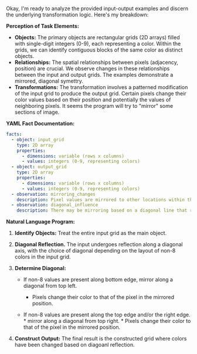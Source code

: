 Okay, I'm ready to analyze the provided input-output examples and discern the underlying transformation logic. Here's my breakdown:

**Perception of Task Elements:**

*   **Objects:** The primary objects are rectangular grids (2D arrays) filled with single-digit integers (0-9), each representing a color. Within the grids, we can identify contiguous blocks of the same color as distinct objects.
*   **Relationships:** The spatial relationships between pixels (adjacency, position) are crucial. We observe changes in these relationships between the input and output grids. The examples demonstrate a mirrored, diagonal symettry.
*   **Transformations:** The transformation involves a patterned modification of the input grid to produce the output grid. Certain pixels change their color values based on their position and potentially the values of neighboring pixels. It seems the program will try to "mirror" some sections of image.

**YAML Fact Documentation:**


```yaml
facts:
  - object: input_grid
    type: 2D array
    properties:
      - dimensions: variable (rows x columns)
      - values: integers (0-9, representing colors)
  - object: output_grid
    type: 2D array
    properties:
      - dimensions: variable (rows x columns)
      - values: integers (0-9, representing colors)
  - observation: mirroring_changes
    description: Pixel values are mirrored to other locations within the grids.
  - observation: diagonal_influence
    description: There may be mirroring based on a diagonal line that runs from top left to bottom right.
```


**Natural Language Program:**

1.  **Identify Objects:**
    Treat the entire input grid as the main object.

2.  **Diagonal Reflection.**
    The input undergoes reflection along a diagonal axis, with the choice of diagonal depending on the layout of non-8 colors in the input grid.

3.  **Determine Diagonal:**
    *   If non-8 values are present along bottom edge, mirror along a diagonal from top left.
        *   Pixels change their color to that of the pixel in the mirrored position.

    *    If non-8 values are present along the top edge and/or the right edge.
        * mirror along a diagonal from top right.
        *   Pixels change their color to that of the pixel in the mirrored position.

4.   **Construct Output:**
     The final result is the constructed grid where colors have been changed based on diagoanl reflection.

